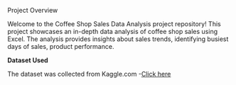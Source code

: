 Project Overview

Welcome to the Coffee Shop Sales Data Analysis project repository! This project showcases an in-depth data analysis of coffee shop sales using Excel. The analysis provides insights about sales trends, identifying busiest days of sales, product performance.

**Dataset Used**

The dataset was collected from Kaggle.com -[Click here](https://www.kaggle.com/datasets/ahmedabbas757/coffee-sales)



